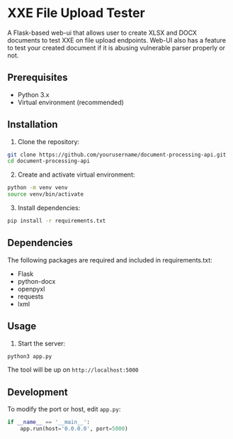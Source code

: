 # XXE File Upload Tester

A Flask-based web-ui that allows user to create XLSX and DOCX documents to test XXE on file upload endpoints.
Web-UI also has a feature to test your created document if it is abusing vulnerable parser properly or not.

## Prerequisites

- Python 3.x
- Virtual environment (recommended)

## Installation

1. Clone the repository:
```bash
git clone https://github.com/yourusername/document-processing-api.git
cd document-processing-api
```

2. Create and activate virtual environment:
```bash
python -m venv venv
source venv/bin/activate
```

3. Install dependencies:
```bash
pip install -r requirements.txt
```

## Dependencies

The following packages are required and included in requirements.txt:
- Flask
- python-docx
- openpyxl
- requests
- lxml

## Usage

1. Start the server:
```bash
python3 app.py
```

The tool will be up on `http://localhost:5000`

## Development

To modify the port or host, edit `app.py`:
```python
if __name__ == '__main__':
    app.run(host='0.0.0.0', port=5000)
```
